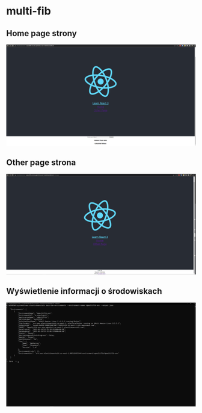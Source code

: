 # multi-fib

## Home page strony
![H](home.png)

## Other page strona
![H](OtherPage.png)

## Wyświetlenie informacji o środowiskach
![H](cmd.png)

